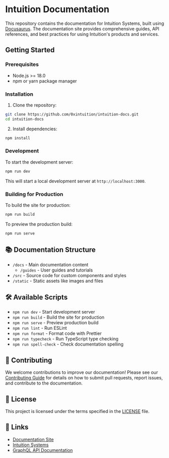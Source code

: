 # Intuition Documentation

This repository contains the documentation for Intuition Systems, built using [Docusaurus](https://docusaurus.io/). The documentation site provides comprehensive guides, API references, and best practices for using Intuition's products and services.

##  Getting Started

### Prerequisites

- Node.js >= 18.0
- npm or yarn package manager

### Installation

1. Clone the repository:
```bash
git clone https://github.com/0xintuition/intuition-docs.git
cd intuition-docs
```

2. Install dependencies:
```bash
npm install
```

### Development

To start the development server:

```bash
npm run dev
```

This will start a local development server at `http://localhost:3000`.

### Building for Production

To build the site for production:

```bash
npm run build
```

To preview the production build:

```bash
npm run serve
```

## 📚 Documentation Structure

- `/docs` - Main documentation content
  - `/guides` - User guides and tutorials
- `/src` - Source code for custom components and styles
- `/static` - Static assets like images and files

## 🛠️ Available Scripts

- `npm run dev` - Start development server
- `npm run build` - Build the site for production
- `npm run serve` - Preview production build
- `npm run lint` - Run ESLint
- `npm run format` - Format code with Prettier
- `npm run typecheck` - Run TypeScript type checking
- `npm run spell-check` - Check documentation spelling

## 🤝 Contributing

We welcome contributions to improve our documentation! Please see our [Contributing Guide](CONTRIBUTING.md) for details on how to submit pull requests, report issues, and contribute to the documentation.

## 📝 License

This project is licensed under the terms specified in the [LICENSE](LICENSE) file.

## 🔗 Links

- [Documentation Site](https://docs.intuition.systems)
- [Intuition Systems](https://intuition.systems)
- [GraphQL API Documentation](https://docs.intuition.systems/graphql)
